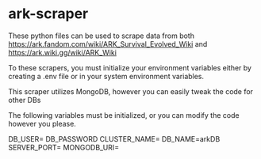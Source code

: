 # ark-scraper

These python files can be used to scrape data from both
https://ark.fandom.com/wiki/ARK_Survival_Evolved_Wiki and https://ark.wiki.gg/wiki/ARK_Wiki

To these scrapers, you must initialize your environment variables either by creating a .env file or in your system environment variables.

This scraper utilizes MongoDB, however you can easily tweak the code for other DBs

The following variables must be initialized, or you can modify the code however you please.

DB_USER=<mongodb-username>
DB_PASSWORD<mongodb-password>
CLUSTER_NAME=<cluster-name>
DB_NAME=arkDB
SERVER_PORT=<server-port>
MONGODB_URI=<your-mongodb-uri>